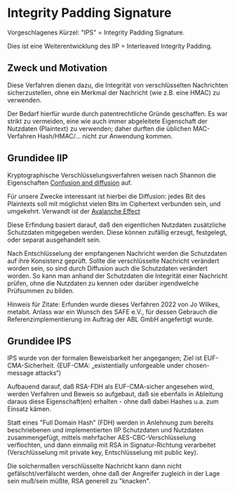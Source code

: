 # Integrity Padding Signature

Vorgeschlagenes Kürzel: "IPS" = Integrity Padding Signature.

Dies ist eine Weiterentwicklung des IIP = Interleaved Integrity Padding.

## Zweck und Motivation

Diese Verfahren dienen dazu, die Integrität von verschlüsselten Nachrichten sicherzustellen,
ohne ein Merkmal der Nachricht (wie z.B. eine HMAC) zu verwenden.

Der Bedarf hierfür wurde durch patentrechtliche Gründe geschaffen. Es war strikt zu vermeiden, eine wie auch immer
abgeleitete Eigenschaft der Nutzdaten (Plaintext) zu verwenden; daher durften die üblichen MAC-Verfahren Hash/HMAC/...
nicht zur Anwendung kommen.

## Grundidee IIP

Kryptographische Verschlüsselungsverfahren weisen nach Shannon die Eigenschaften
[Confusion and diffusion](https://en.wikipedia.org/wiki/Confusion_and_diffusion) auf.

Für unsere Zwecke interessant ist hierbei die Diffusion: jedes Bit des Plaintexts soll mit möglichst vielen Bits
im Ciphertext verbunden sein, und umgekehrt. Verwandt ist der [Avalanche Effect](https://en.wikipedia.org/wiki/Avalanche_effect)

Diese Erfindung basiert darauf, daß den eigentlichen Nutzdaten zusätzliche Schutzdaten mitgegeben werden. Diese können
zufällig erzeugt, festgelegt, oder separat ausgehandelt sein.

Nach Entschlüsselung der empfangenen Nachricht werden die Schutzdaten auf ihre Konsistenz geprüft.
Sollte die verschlüsselte Nachricht verändert worden sein, so sind durch Diffusion auch die Schutzdaten verändert worden.
So kann man anhand der Schutzdaten die Integrität einer Nachricht prüfen, ohne die Nutzdaten zu kennen oder darüber
irgendwelche Prüfsummen zu bilden.

Hinweis für Zitate:
Erfunden wurde dieses Verfahren 2022 von Jo Wilkes, metabit. Anlass war ein Wunsch des SAFE e.V.,
für dessen Gebrauch die Referenzimplementierung im Auftrag der ABL GmbH angefertigt wurde.

## Grundidee IPS

IPS wurde von der formalen Beweisbarkeit her angegangen; Ziel ist EUF-CMA-Sicherheit.
(EUF-CMA: „existentially unforgeable under chosen-message attacks“)

Aufbauend darauf, daß RSA-FDH als EUF-CMA-sicher angesehen wird, werden Verfahren und Beweis so aufgebaut,
daß sie ebenfalls in Ableitung daraus diese Eigenschaft(en) erhalten - ohne daß dabei Hashes u.a. zum Einsatz kämen.

Statt eines "Full Domain Hash" (FDH) werden in Anlehnung zum bereits beschriebenen und implementierten IIP
Schutzdaten und Nutzdaten zusammengefügt, mittels mehrfacher AES-CBC-Verschlüsselung verflochten, und dann einmalig
mit RSA in Signatur-Richtung verarbeitet (Verschlüsselung mit private key, Entschlüsselung mit public key).

Die solchermaßen verschlüsselte Nachricht kann dann nicht gefälscht/verfälscht werden, ohne daß der Angreifer zugleich
in der Lage sein muß/sein müßte, RSA generell zu "knacken".
